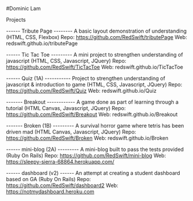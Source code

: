 #Dominic Lam

Projects

------ Tribute Page --------
A basic layout demonstration of understanding
(HTML, CSS, Flexbox)
Repo: https://github.com/RedSwift/tributePage
Web: redswift.github.io/tributePage

------ Tic Tac Toe ---------
A mini project to strengthen understanding of javascript
(HTML, CSS, Javascript, JQuery)
Repo: https://github.com/RedSwift/TicTacToe
Web: redswift.github.io/TicTacToe

------ Quiz (1A) -----------
Project to strengthen understanding of javascript & introduction to game
(HTML, CSS, Javascript, JQuery)
Repo: https://github.com/RedSwift/Quiz
Web: redswift.github.io/Quiz

------- Breakout ------------
A game done as part of learning through a tutorial
(HTML Canvas, Javascript, JQuery)
Repo: https://github.com/RedSwift/Breakout
Web: redswift.github.io/Breakout

------- Broken (1B) ---------
A survival horror game where tetris has been driven mad
(HTML Canvas, Javascript, JQuery)
Repo: https://github.com/RedSwift/Broken
Web: redswift.github.io/Broken

------ mini-blog (2A) ---------
A mini-blog built to pass the tests provided
(Ruby On Rails)
Repo: https://github.com/RedSwift/mini-blog
Web: https://sleepy-sierra-68864.herokuapp.com/

------ dashboard (v2) ------
An attempt at creating a student dashboard based on GA
(Ruby On Rails)
Repo: https://github.com/RedSwift/dashboard2
Web: https://notmydashboard.heroku.com



